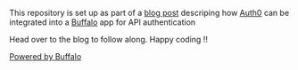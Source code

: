This repository is set up as part of a [blog post](https://medium.com/@wung_s/integrate-auth0-with-buffalo-for-api-authentication-44e36140df7a) descriping how [Auth0](http://auth0.com) can be integrated into a [Buffalo](http://gobuffalo.io) app for API authentication

Head over to the blog to follow along. Happy coding !!

[Powered by Buffalo](http://gobuffalo.io)
